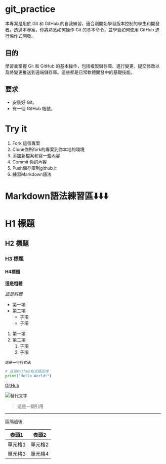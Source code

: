 # git_practice
本專案是用於 Git 和 GitHub 的自我練習，適合剛開始學習版本控制的學生和開發者。透過本專案，你將熟悉如何操作 Git 的基本命令，並學習如何使用 GitHub 進行協作式開發。

## 目的
學習並掌握 Git 和 GitHub 的基本操作，包括複製儲存庫、進行變更、提交修改以及將變更推送到遠端儲存庫。這些都是日常軟體開發中的基礎技能。

## 要求
- 安裝好 Git。
- 有一個 GitHub 帳號。

# Try it
1. Fork 這個專案
2. Clone你所fork的專案到你本地的環境
3. 添加新檔案和寫一些內容
4. Commit 你的內容
5. Push儲存庫到github上
6. 練習Markdown語法

# Markdown語法練習區⬇️⬇️⬇️
# H1 標題
## H2 標題
### H3 標題
#### H4標題

**這是粗體**

*這是斜體*

- 第一項
- 第二項
  - 子項
  - 子項

1. 第一項
2. 第二項
   1. 子項
   2. 子項

`這是一行程式碼`

```python
# 這是Python程式碼區塊
print("Hello World!")
```

[GitHub](https://github.com)

![替代文字](https://static-00.iconduck.com/assets.00/flutter-icon-2048x2048-ufx4idi8.png)

> 這是一個引用
---

區隔過後

| 表頭1 | 表頭2 |
| --- | --- |
| 單元格1 | 單元格2 |
|單元格3 | 單元格4 |




